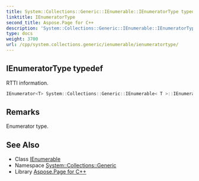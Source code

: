 ```yaml
---
title: System::Collections::Generic::IEnumerable::IEnumeratorType typedef
linktitle: IEnumeratorType
second_title: Aspose.Page for C++
description: 'System::Collections::Generic::IEnumerable::IEnumeratorType typedef. RTTI information in C++.'
type: docs
weight: 3700
url: /cpp/system.collections.generic/ienumerable/ienumeratortype/
---
```

## IEnumeratorType typedef


RTTI information.

```cpp
IEnumerator<T> System::Collections::Generic::IEnumerable< T >::IEnumeratorType
```

## Remarks


Enumerator type. 
## See Also

* Class [IEnumerable](../)
* Namespace [System::Collections::Generic](../../)
* Library [Aspose.Page for C++](../../../)
